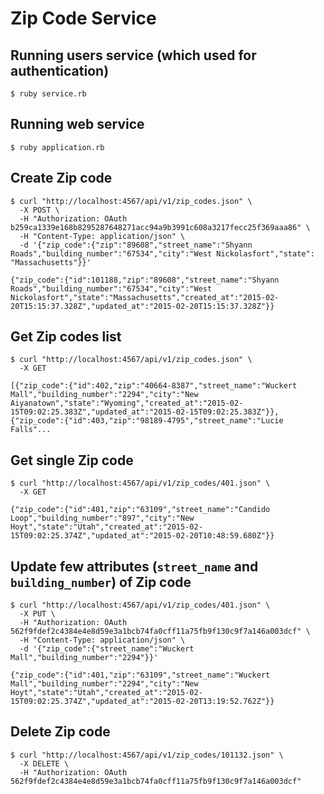 Zip Code Service
================

## Running users service (which used for authentication)

    $ ruby service.rb

## Running web service

    $ ruby application.rb

## Create Zip code

    $ curl "http://localhost:4567/api/v1/zip_codes.json" \
      -X POST \
      -H "Authorization: OAuth b259ca1339e168b8295287648271acc94a9b3991c608a3217fecc25f369aaa86" \
      -H "Content-Type: application/json" \
      -d '{"zip_code":{"zip":"89608","street_name":"Shyann Roads","building_number":"67534","city":"West Nickolasfort","state": "Massachusetts"}}'

    {"zip_code":{"id":101188,"zip":"89608","street_name":"Shyann Roads","building_number":"67534","city":"West Nickolasfort","state":"Massachusetts","created_at":"2015-02-20T15:15:37.328Z","updated_at":"2015-02-20T15:15:37.328Z"}}

## Get Zip codes list

    $ curl "http://localhost:4567/api/v1/zip_codes.json" \
      -X GET

    [{"zip_code":{"id":402,"zip":"40664-8387","street_name":"Wuckert Mall","building_number":"2294","city":"New Aiyanatown","state":"Wyoming","created_at":"2015-02-15T09:02:25.383Z","updated_at":"2015-02-15T09:02:25.383Z"}},{"zip_code":{"id":403,"zip":"98189-4795","street_name":"Lucie Falls"...

## Get single Zip code

    $ curl "http://localhost:4567/api/v1/zip_codes/401.json" \
      -X GET

    {"zip_code":{"id":401,"zip":"63109","street_name":"Candido Loop","building_number":"897","city":"New Hoyt","state":"Utah","created_at":"2015-02-15T09:02:25.374Z","updated_at":"2015-02-20T10:48:59.680Z"}}

## Update few attributes (`street_name` and `building_number`) of Zip code

    $ curl "http://localhost:4567/api/v1/zip_codes/401.json" \
      -X PUT \
      -H "Authorization: OAuth 562f9fdef2c4384e4e8d59e3a1bcb74fa0cff11a75fb9f130c9f7a146a003dcf" \
      -H "Content-Type: application/json" \
      -d '{"zip_code":{"street_name":"Wuckert Mall","building_number":"2294"}}'

    {"zip_code":{"id":401,"zip":"63109","street_name":"Wuckert Mall","building_number":"2294","city":"New Hoyt","state":"Utah","created_at":"2015-02-15T09:02:25.374Z","updated_at":"2015-02-20T13:19:52.762Z"}}

## Delete Zip code

    $ curl "http://localhost:4567/api/v1/zip_codes/101132.json" \
      -X DELETE \
      -H "Authorization: OAuth 562f9fdef2c4384e4e8d59e3a1bcb74fa0cff11a75fb9f130c9f7a146a003dcf"
